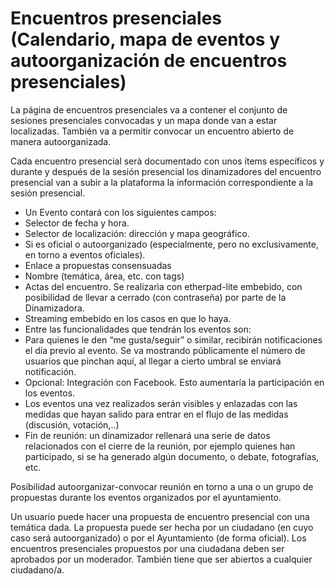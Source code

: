 # Encuentros presenciales (Calendario, mapa de eventos y autoorganización de encuentros presenciales)


La página de encuentros presenciales va a contener el conjunto de
sesiones presenciales convocadas y un mapa donde van a estar
localizadas. También va a permitir convocar un encuentro abierto de
manera autoorganizada.

Cada encuentro presencial serà documentado con unos ítems específicos y
durante y después de la sesión presencial los dinamizadores del
encuentro presencial van a subir a la plataforma la información
correspondiente a la sesión presencial.

-   Un Evento contará con los siguientes campos:
 -   Selector de fecha y hora.
 -   Selector de localización: dirección y mapa geográfico.
 -   Si es oficial o autoorganizado (especialmente, pero no
    exclusivamente, en torno a eventos oficiales).
 -   Enlace a propuestas consensuadas
 -   Nombre (temática, área, etc. con tags)
 -   Actas del encuentro. Se realizarìa con etherpad-lite embebido, con
    posibilidad de llevar a cerrado (con contraseña) por parte de la
    Dinamizadora.
 -   Streaming embebido en los casos en que lo haya.
-   Entre las funcionalidades que tendrán los eventos son:
 -   Para quienes le den “me gusta/seguir” o similar, recibirán
    notificaciones el día previo al evento. Se va mostrando públicamente
    el número de usuarios que pinchan aquí, al llegar a cierto umbral se
    enviará notificación.
 -   Opcional: Integración con Facebook. Esto aumentaría la participación
    en los eventos.
 -   Los eventos una vez realizados serán visibles y enlazadas con las
    medidas que hayan salido para entrar en el flujo de las medidas
    (discusión, votación,..)
 -   Fin de reunión: un dinamizador rellenará una serie de datos
    relacionados con el cierre de la reunión, por ejemplo quienes han
    participado, si se ha generado algún documento, o debate,
    fotografías, etc.

Posibilidad autoorganizar-convocar reunión en torno a una o un grupo de
propuestas durante los eventos organizados por el ayuntamiento.

Un usuario puede hacer una propuesta de encuentro presencial con una
temática dada. La propuesta puede ser hecha por un ciudadano (en cuyo
caso será autoorganizado) o por el Ayuntamiento (de forma oficial). Los
encuentros presenciales propuestos por una ciudadana deben ser aprobados
por un moderador. También tiene que ser abiertos a cualquier
ciudadano/a.
